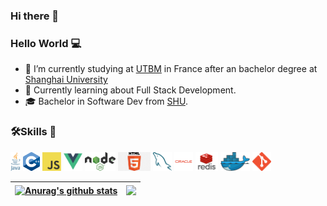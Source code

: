 ### Hi there 👋
### Hello World :computer:

- 🔭 I’m currently studying at <a href="https://www.utbm.fr">UTBM</a> in France after an bachelor degree at <a href="http://shu.admissions.cn/">Shanghai University </a>  
- :rocket: Currently learning about Full Stack Development.
- :mortar_board: Bachelor in Software Dev from <a href="http://shu.admissions.cn">SHU</a>. 


### 🛠️Skills :floppy_disk:

<a href="https://www.java.com" title="java"><img height="30" src="icon/java.png" /></a>
<a href="https://cplusplus.com" title="cpp"><img height="30" src="icon/cpp.png" /></a>
<a href="https://www.javascript.com" title="javascript"><img height="30" src="icon/javascript.png" /></a>
<a href="https://vuejs.org" title="vue"><img height="30" src="icon/vue.png" /></a>
<a href="https://nodejs.org" title="nodejs"><img height="30" src="icon/nodejs.png" /></a>
<a href="https://www.html.com" title="html"><img height="30" src="icon/html.png" /></a>
<a href="https://www.mysql.com" title="mysql"><img height="30" src="icon/mysql.png" /></a>
<a href="https://www.oracle.com" title="oracle"><img height="30" src="icon/oracle.png" /></a>
<a href="https://redis.io" title="redis"><img height="30" src="icon/redis.png" /></a>
<a href="https://www.docker.com" title="docker"><img height="30" src="icon/docker.png" /></a>
<a href="https://git-scm.com" title="git"><img height="30" src="icon/git.png" /></a>


| <a href="https://github.com/anuraghazra/github-readme-stats"><img align="center" src="https://github-readme-stats.vercel.app/api?username=AlexandreSuperCC&show_icons=true&include_all_commits=true&theme=buefy&hide_border=true" alt="Anurag's github stats" /></a> | <a href="https://github.com/anuraghazra/github-readme-stats"><img align="center" src="https://github-readme-stats.vercel.app/api/top-langs/?username=AlexandreSuperCC&layout=compact&theme=buefy&hide_border=true" /></a> |
| ------------- | ------------- |

<!--
**AlexandreSuperCC/ASCC** is a ✨ _special_ ✨ repository because its `README.md` (this file) appears on your GitHub profile.

Here are some ideas to get you started:

- 🔭 I’m currently working on ...
- 🌱 I’m currently learning ...
- 👯 I’m looking to collaborate on ...
- 🤔 I’m looking for help with ...
- 💬 Ask me about ...
- 📫 How to reach me: ...
- 😄 Pronouns: ...
- ⚡ Fun fact: ...
-->
